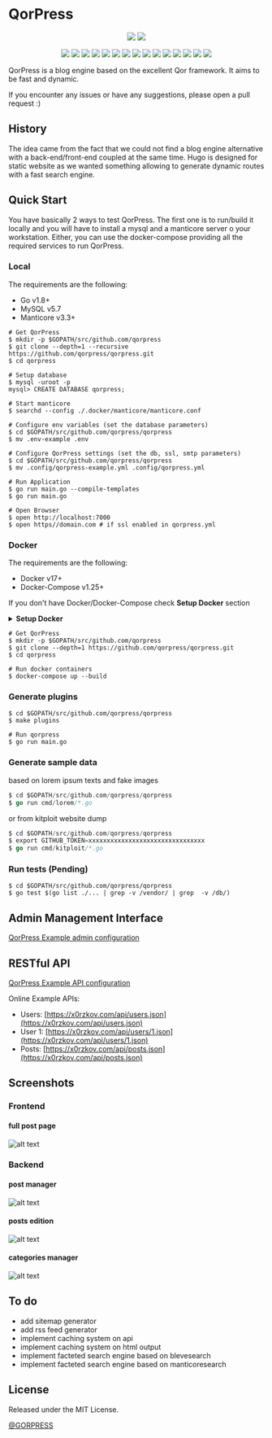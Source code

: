 # QorPress 

<p align="center">
    <a href="https://travis-ci.com/qorpress/qorpress"><img src="https://img.shields.io/travis/com/qorpress/qorpress.svg" /></a>
    <a href="https://cloud.drone.io/qorpress/qorpress"><img src="https://cloud.drone.io/api/badges/qorpress/qorpress/status.svg?ref=refs/heads/master" /></a>
</p>

<p align="center">
    <a href="https://github.com/qorpress/qorpress" alt="github all releases"><img src="https://img.shields.io/github/downloads/qorpress/qorpress/total.svg" /></a>
    <a href="https://github.com/qorpress/qorpress" alt="github latest release"><img src="https://img.shields.io/github/downloads/qorpress/qorpress/latest/total.svg" /></a>
    <a href="https://github.com/qorpress/qorpress" alt="github tag"><img src="https://img.shields.io/github/tag/qorpress/qorpress.svg" /></a>
    <a href="https://github.com/qorpress/qorpress" alt="github release"><img src="https://img.shields.io/github/release/qorpress/qorpress.svg" /></a>
    <a href="https://github.com/qorpress/qorpress" alt="github pre release"><img src="https://img.shields.io/github/release/qorpress/qorpress/all.svg" /></a>
    <a href="https://github.com/qorpress/qorpress" alt="github fork"><img src="https://img.shields.io/github/forks/qorpress/qorpress.svg?style=social&label=Fork" /></a>
    <a href="https://github.com/qorpress/qorpress" alt="github stars"><img src="https://img.shields.io/github/stars/qorpress/qorpress.svg?style=social&label=Star" /></a>
    <a href="https://github.com/qorpress/qorpress" alt="github watchers"><img src="https://img.shields.io/github/watchers/qorpress/qorpress.svg?style=social&label=Watch" /></a>
    <a href="https://github.com/qorpress/qorpress" alt="github open issues"><img src="https://img.shields.io/github/issues/qorpress/qorpress.svg" /></a>
    <a href="https://github.com/qorpress/qorpress" alt="github closed issues"><img src="https://img.shields.io/github/issues-closed/qorpress/qorpress.svg" /></a>
    <a href="https://github.com/qorpress/qorpress" alt="github open pr"><img src="https://img.shields.io/github/issues-pr/qorpress/qorpress.svg" /></a>
    <a href="https://github.com/qorpress/qorpress" alt="github closed pr"><img src="https://img.shields.io/github/issues-pr-closed/qorpress/qorpress.svg" /></a>
    <a href="https://github.com/qorpress/qorpress" alt="github contributors"><img src="https://img.shields.io/github/contributors/qorpress/qorpress.svg" /></a>
    <a href="https://github.com/qorpress/qorpress" alt="github license"><img src="https://img.shields.io/github/license/qorpress/qorpress.svg" /></a>
    <a href="https://travis-ci.com/qorpress/qorpress" alt="travis badge"><img src="https://img.shields.io/travis/qorpress/qorpress.svg" /></a>
</p>

QorPress is a blog engine based on the excellent Qor framework. It aims to be fast and dynamic.

If you encounter any issues or have any suggestions, please open a pull request :)

## History
The idea came from the fact that we could not find a blog engine alternative with a back-end/front-end coupled at the same time. 
Hugo is designed for static website as we wanted something allowing to generate dynamic routes with a fast search engine.

## Quick Start

You have basically 2 ways to test QorPress. The first one is to run/build it locally and you will have to install a mysql and a manticore server o your workstation. Either, you can use the docker-compose providing all the required services to run QorPress.

### Local

The requirements are the following:
* Go v1.8+
* MySQL v5.7
* Manticore v3.3+

```shell
# Get QorPress
$ mkdir -p $GOPATH/src/github.com/qorpress
$ git clone --depth=1 --recursive https://github.com/qorpress/qorpress.git
$ cd qorpress

# Setup database
$ mysql -uroot -p
mysql> CREATE DATABASE qorpress;

# Start manticore
$ searchd --config ./.docker/manticore/manticore.conf

# Configure env variables (set the database parameters)
$ cd $GOPATH/src/github.com/qorpress/qorpress
$ mv .env-example .env

# Configure QorPress settings (set the db, ssl, smtp parameters)
$ cd $GOPATH/src/github.com/qorpress/qorpress
$ mv .config/qorpress-example.yml .config/qorpress.yml

# Run Application 
$ go run main.go --compile-templates
$ go run main.go

# Open Browser
$ open http://localhost:7000
$ open https//domain.com # if ssl enabled in qorpress.yml
```

### Docker

The requirements are the following:
* Docker v17+
* Docker-Compose v1.25+

If you don't have Docker/Docker-Compose check **Setup Docker** section
<details>
<summary><b>Setup Docker</b></summary>
<p>

## Docker
macOS: <a href="https://docs.docker.com/docker-for-mac/install/"> https://docs.docker.com/docker-for-mac/install/ </a>

linux: <a href="https://docs.docker.com/install/linux/docker-ce/ubuntu/"> https://docs.docker.com/install/linux/docker-ce/ubuntu/ </a>

## Docker Compose

linux: <a href="https://docs.docker.com/compose/install/"> https://docs.docker.com/compose/install/ </a>
</p>
</details>

```shell
# Get QorPress
$ mkdir -p $GOPATH/src/github.com/qorpress
$ git clone --depth=1 https://github.com/qorpress/qorpress.git
$ cd qorpress

# Run docker containers
$ docker-compose up --build
```

### Generate plugins
```shell
$ cd $GOPATH/src/github.com/qorpress/qorpress
$ make plugins

# Run qorpress
$ go run main.go
```

### Generate sample data

based on lorem ipsum texts and fake images
```go
$ cd $GOPATH/src/github.com/qorpress/qorpress
$ go run cmd/lorem/*.go
```

or from kitploit website dump

```go
$ cd $GOPATH/src/github.com/qorpress/qorpress
$ export GITHUB_TOKEN=xxxxxxxxxxxxxxxxxxxxxxxxxxxxxxxx
$ go run cmd/kitploit/*.go
```

### Run tests (Pending)

```
$ cd $GOPATH/src/github.com/qorpress/qorpress
$ go test $(go list ./... | grep -v /vendor/ | grep  -v /db/)
```

## Admin Management Interface

[QorPress Example admin configuration](https://github.com/qorpress/qorpress/blob/master/pkg/app/admin/admin.go)

## RESTful API

[QorPress Example API configuration](https://github.com/qorpress/qorpress/blob/master/pkg/app/api/api.go)

Online Example APIs:

* Users: [https://x0rzkov.com/api/users.json](https://x0rzkov.com/api/users.json)
* User 1: [https://x0rzkov.com/api/users/1.json](https://x0rzkov.com/api/users/1.json)
* Posts: [https://x0rzkov.com/api/posts.json](https://x0rzkov.com/api/posts.json)

## Screenshots

### Frontend
#### full post page
![alt text](docs/screenshots/frontend-post_page.png "post page")

### Backend
#### post manager
![alt text](docs/screenshots/backend-list_posts.png "backend list posts")
#### posts edition
![alt text](docs/screenshots/backend-edit_posts.png "backend edit posts")
#### categories manager
![alt text](docs/screenshots/backend-categories.png "backend categories")


## To do
* add sitemap generator
* add rss feed generator
* implement caching system on api
* implement caching system on html output
* implement facteted search engine based on blevesearch
* implement facteted search engine based on manticoresearch

## License

Released under the MIT License.

[@GORPRESS](https://twitter.com/gorpress)

